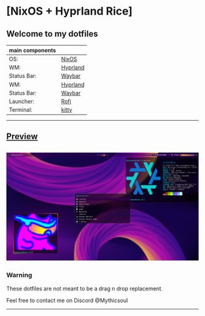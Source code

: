 # [NixOS + Hyprland Rice]
 Welcome to my dotfiles
---
| main components |                                               |
|----------- |----------------------------------------------------|
| OS:        | [NixOS](https://nixos.org)                         |
| WM:        | [Hyprland](https://hyprland.org)                   |
| Status Bar:| [Waybar](https://github.com/Alexays/Waybar)        |
| WM:        | [Hyprland](https://hyprland.org)                   |
| Status Bar:| [Waybar](https://github.com/Alexays/Waybar)        |
| Launcher:  | [Rofi](https://github.com/davatorium/rofi)         |
| Terminal:  | [kitty](https://sw.kovidgoyal.net/kitty/)          |
---

## [Preview](https://www.youtube.com/watch?v=AEkSky0S0tE)
 ![](/preview.png "rice preview")
---

### Warning
These dotfiles are not meant to be a drag n drop replacement.

Feel free to contact me on Discord @Mythicsoul

---
